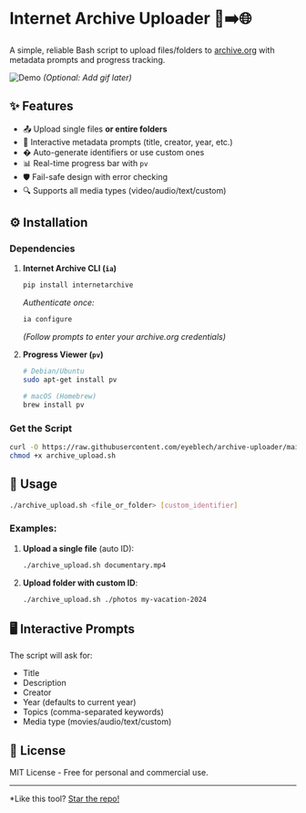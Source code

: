 # Internet Archive Uploader 📂➡️🌐

A simple, reliable Bash script to upload files/folders to [archive.org](https://archive.org) with metadata prompts and progress tracking.

![Demo](https://user-images.githubusercontent.com/.../demo.gif) *(Optional: Add gif later)*

## ✨ Features
- 📤 Upload single files **or entire folders**
- 📝 Interactive metadata prompts (title, creator, year, etc.)
- � Auto-generate identifiers or use custom ones
- 📊 Real-time progress bar with `pv`
- 🛡️ Fail-safe design with error checking
- 🔍 Supports all media types (video/audio/text/custom)

## ⚙️ Installation

### Dependencies
1. **Internet Archive CLI (`ia`)**
   ```bash
   pip install internetarchive
   ```
   *Authenticate once:*
   ```bash
   ia configure
   ```
   *(Follow prompts to enter your archive.org credentials)*

2. **Progress Viewer (`pv`)**
   ```bash
   # Debian/Ubuntu
   sudo apt-get install pv

   # macOS (Homebrew)
   brew install pv
   ```

### Get the Script
```bash
curl -O https://raw.githubusercontent.com/eyeblech/archive-uploader/main/archive_upload.sh
chmod +x archive_upload.sh
```

## 🚀 Usage
```bash
./archive_upload.sh <file_or_folder> [custom_identifier]
```

### Examples:
1. **Upload a single file** (auto ID):
   ```bash
   ./archive_upload.sh documentary.mp4
   ```

2. **Upload folder with custom ID**:
   ```bash
   ./archive_upload.sh ./photos my-vacation-2024
   ```

## 🖥️ Interactive Prompts
The script will ask for:
- Title
- Description
- Creator
- Year (defaults to current year)
- Topics (comma-separated keywords)
- Media type (movies/audio/text/custom)


## 📜 License
MIT License - Free for personal and commercial use.

---

*Like this tool? [Star the repo!]() 
